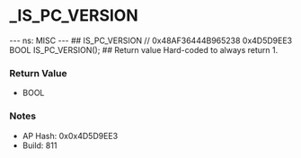 # _IS_PC_VERSION

--- ns: MISC --- ## IS_PC_VERSION  // 0x48AF36444B965238 0x4D5D9EE3 BOOL IS_PC_VERSION();  ## Return value Hard-coded to always return 1.

### Return Value
* BOOL

### Notes
* AP Hash: 0x0x4D5D9EE3
* Build: 811

